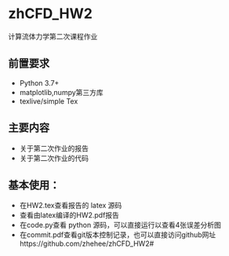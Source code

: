 # zhCFD_HW2



计算流体力学第二次课程作业

## 前置要求

- Python 3.7+
- matplotlib,numpy第三方库
- texlive/simple Tex

## 主要内容

- 关于第二次作业的报告
- 关于第二次作业的代码





## 基本使用：

- 在HW2.tex查看报告的 latex 源码
- 查看由latex编译的HW2.pdf报告
- 在code.py查看 python 源码，可以直接运行以查看4张误差分析图
- 在commit.pdf查看git版本控制记录，也可以直接访问github网址https://github.com/zhehee/zhCFD_HW2#

